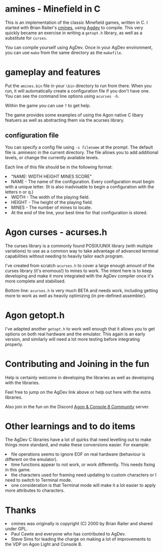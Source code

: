 # amines - Minefield in C
This is an implementation of the classic Minefield games, written in C. I started with Brian Raiter's [cmines](https://github.com/BR903/cgames), using [Agdev](https://github.com/pcawte/AgDev) to compile. This very quickly became an exercise in writing a `getopt.h` library, as well as a substitute for `curses`.

You can compile yourself using AgDev. Once in your AgDev environment, you can use `make` from the same directory as the `makefile`.

# gameplay and features
Put the `amines.bin` file in your `\bin` directory to run from there. When you run, it will automatically create a configuration file if you don't have one. You can see the command line options using `acurses -h`.

Within the game you can use `?` to get help.

The game provides some examples of using the Agon native C libary featuers as well as abstracting them via the acurses library.

## configuration file
You can specify a config file using `-s filename` at the prompt. The default file is .aminesrc in the current directory. The file allows you to add additional levels, or change the currently available levels.

Each line of this file should be in the following format:
<li> "NAME: WIDTH HEIGHT MINES SCORE"
<li> NAME -
The name of the configuration. Every configuration must begin with a unique letter. (It is also inadvisable to begin a configuration with the letters n or q.)
<li> WIDTH - The width of the playing field.
<li> HEIGHT - The height of the playing field.
<li> MINES - The number of mines to locate.
<li> At the end of the line, your best time for that configuration is stored.

# Agon curses - acurses.h
The curses library is a commonly found POSIX/UNIX library (with multiple variations) to use as a common way to take advantage of advanced terminal capabilities without needing to heavily tailor each program.

I've created from scratch `acurses.h` to cover a large enough amount of the curses library (it's enomous!) to mines to work. The intent here is to keep developing and make it more integrated with the AgDev compiler once it's more complete and stabilised.

Bottom line: `acurses.h` is very much BETA and needs work, including getting more to work as well as heavily optimizing (in pre-defined assembler).

# Agon getopt.h
I've adapted another `getopt.h` to work well enough that it allows you to get options on both real hardware and the emulator. This again is an early version, and similarly will need a lot more testing before integrating properly.

# Contributing and Joining in the fun
Help is certainly welcome in developing the libraries as well as developing with the libraries.

Feel free to jump on the AgDev link above or help out here with the extra libraries.

Also join in the fun on the Discord [Agon & Console 8 Community](https://discord.gg/2EqfBmWUyz) server.

# Other learnings and to do items
The AgDev C libraries have a lot of quirks that need levelling out to make things more standard, and make these conversions easier. For example:
<li> file operations seems to ignore EOF on real hardware (behaviour is different on the emulator).
<li> time functions appear to not work, or work differently. This needs fixing in this game.
<li> the characters used for framing need updating to custom characters or I need to switch to Terminal mode.
<li> one consideration is that Terminal mode will make it a lot easier to apply more attributes to characters.

# Thanks
<li>cmines was originally is copyright (C) 2000 by Brian Raiter <breadbox@muppetlabs.com> and shared under GPL.
<li>Paul Cawte and everyone who has contributed to AgDev.
<li>Steve Sims for leading the charge on making a lot of improvements to the VDP on Agon Light and Console 8.
